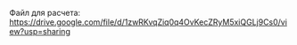 Файл для расчета: https://drive.google.com/file/d/1zwRKvqZiq0q4OvKecZRyM5xiQGLj9Cs0/view?usp=sharing
